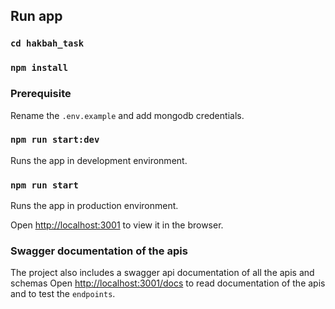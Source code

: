 ## Run app
### `cd hakbah_task`
### `npm install`

### Prerequisite
Rename the `.env.example` and add mongodb credentials. 


### `npm run start:dev`
Runs the app in development environment.

### `npm run start`
Runs the app in production environment.


Open [http://localhost:3001](http://localhost:3001) to view it in the browser.

### Swagger documentation of the apis
The project also includes a swagger api documentation of all the apis and schemas
Open [http://localhost:3001/docs](http://localhost:3001/docs) to read documentation of the apis and to test the `endpoints`.

